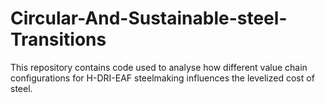 # Circular-And-Sustainable-steel-Transitions
This repository contains code used to analyse how different value chain configurations for H-DRI-EAF steelmaking influences the levelized cost of steel.
